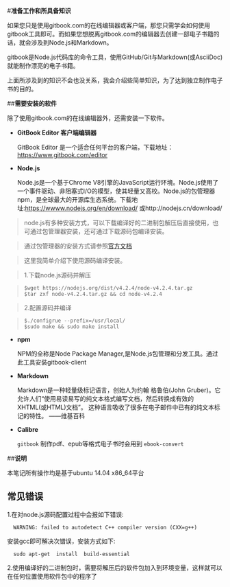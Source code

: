 #**准备工作和所具备知识**

如果您只是使用gitbook.com的在线编辑器或客户端，那您只需学会如何使用gitbook工具即可。而如果您想脱离gitbook.com的编辑器去创建一部电子书籍的话，就会涉及到Node.js和Markdown。

gitbook是Node.js代码库的命令工具，使用GitHub/Git与Markdown(或AsciiDoc)就能制作漂亮的电子书籍。

上面所涉及到的知识不会也没关系，我会介绍些简单知识，为了达到独立制作电子书的目的。

##**需要安装的软件**

除了使用gitbook.com的在线编辑器外，还需安装一下软件。

* **GitBook Editor 客户端编辑器**

  GitBook Editor 是一个适合任何平台的客户端，下载地址：https://www.gitbook.com/editor

* **Node.js**

  Node.js是一个基于Chrome V8引擎的JavaScript运行环境。Node.js使用了一个事件驱动、非阻塞式I/O的模型，使其轻量又高校。Node.js的包管理器npm，是全球最大的开源库生态系统。下载地址:https://wwww.nodejs.org/en/download/ 或http://nodejs.cn/download/  
  
 >node.js有多种安装方式，可以下载编译好的二进制包解压后直接使用，也可通过包管理器安装，还可通过下载源码包编译安装。  

 > 通过包管理器的安装方式请参照[官方文档](https://nodejs.org/en/download/package-manager/#debian-and-ubuntu-based-linux-distributions)  
 
 > 这里我简单介绍下使用源码编译安装。  
 
 > 1.下载node.js源码并解压  
 
 >     $wget https://nodejs.org/dist/v4.2.4/node-v4.2.4.tar.gz
 >     $tar zxf node-v4.2.4.tar.gz && cd node-v4.2.4

 > 2.配置源码并编译  
 
 >     $./configrue --prefix=/usr/local/
 >     $sudo make && sudo make install

* **npm**  

  NPM的全称是Node Package Manager,是Node.js包管理和分发工具。通过此工具安装gitbook-client
  
* **Markdown**

  Markdown是一种轻量级标记语言，创始人为约翰 格鲁伯(John Gruber)。它允许人们“使用易读易写的纯文本格式编写文档，然后转换成有效的XHTML(或HTML)文档”。
  这种语言吸收了很多在电子邮件中已有的纯文本标记的特性。
  ——维基百科
  
* **Calibre**

  `gitbook` 制作pdf、epub等格式电子书时会用到 `ebook-convert`

##**说明**

本笔记所有操作均是基于ubuntu 14.04 x86_64平台  

## **常见错误**

1.在对node.js源码配置过程中会报如下错误:

      WARNING: failed to autodetect C++ compiler version (CXX=g++)

安装gcc即可解决次错误，安装方式如下:

      sudo apt-get  install  build-essential

2.使用编译好的二进制包时，需要将解压后的软件包加入到环境变量，这样就可以在任何位置使用软件包中的程序了
